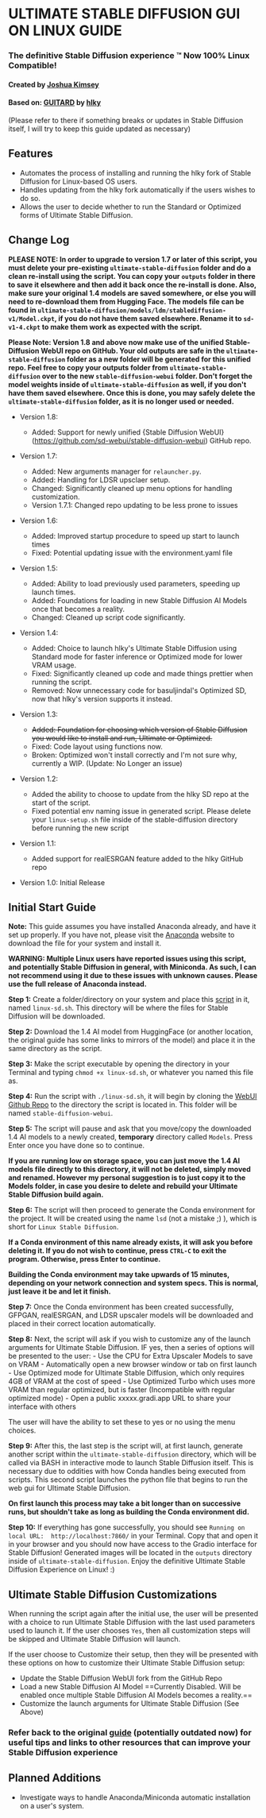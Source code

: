 # ULTIMATE STABLE DIFFUSION GUI ON LINUX GUIDE

### The definitive Stable Diffusion experience ™ Now 100% Linux Compatible!
#### Created by [Joshua Kimsey](https://github.com/JoshuaKimsey)

#### Based on: [GUITARD](https://rentry.org/guitard) by [hlky](https://github.com/hlky)
(Please refer to there if something breaks or updates in Stable Diffusion itself, I will try to keep this guide updated as necessary)

## Features
- Automates the process of installing and running the hlky fork of Stable Diffusion for Linux-based OS users.
- Handles updating from the hlky fork automatically if the users wishes to do so.
- Allows the user to decide whether to run the Standard or Optimized forms of Ultimate Stable Diffusion.

## Change Log

**PLEASE NOTE: In order to upgrade to version 1.7 or later of this script, you must delete your pre-existing `ultimate-stable-diffusion` folder and do a clean re-install using the script. You can copy your `outputs` folder in there to save it elsewhere and then add it back once the re-install is done. Also, make sure your original 1.4 models are saved somewhere, or else you will need to re-download them from Hugging Face. The models file can be found in `ultimate-stable-diffusion/models/ldm/stablediffusion-v1/Model.ckpt`, if you do not have them saved elsewhere. Rename it to `sd-v1-4.ckpt` to make them work as expected with the script.**

**Please Note: Version 1.8 and above now make use of the unified Stable-Diffusion WebUI repo on GitHub. Your old outputs are safe in the `ultimate-stable-diffusion` folder as a new folder will be generated for this unified repo. Feel free to copy your outputs folder from `ultimate-stable-diffusion` over to the new `stable-diffusion-webui` folder. Don't forget the model weights inside of `ultimate-stable-diffusion` as well, if you don't have them saved elsewhere. Once this is done, you may safely delete the `ultimate-stable-diffusion` folder, as it is no longer used or needed.**

* Version 1.8:
	- Added: Support for newly unified {Stable Diffusion WebUI}(https://github.com/sd-webui/stable-diffusion-webui) GitHub repo.

* Version 1.7:
	- Added: New arguments manager for `relauncher.py`.
	- Added: Handling for LDSR upsclaer setup.
	- Changed: Significantly cleaned up menu options for handling customization.
    - Version 1.7.1: Changed repo updating to be less prone to issues

* Version 1.6:
	- Added: Improved startup procedure to speed up start to launch times
	- Fixed: Potential updating issue with the environment.yaml file

* Version 1.5:
	- Added: Ability to load previously used parameters, speeding up launch times.
	- Added: Foundations for loading in new Stable Diffusion AI Models once that becomes a reality.
	- Changed: Cleaned up script code significantly.

* Version 1.4:
	- Added: Choice to launch hlky's Ultimate Stable Diffusion using Standard mode for faster inference or Optimized mode for lower VRAM usage.
	- Fixed: Significantly cleaned up code and made things prettier when running the script.
	- Removed: Now unnecessary code for basuljindal's Optimized SD, now that hlky's version supports it instead.

* Version 1.3:
	- ~~Added: Foundation for choosing which version of Stable Diffusion you would like to install and run, Ultimate or Optimized.~~
	- Fixed: Code layout using functions now.
	- Broken: Optimized won't install correctly and I'm not sure why, currently a WIP. (Update: No Longer an issue)

* Version 1.2:
	- Added the ability to choose to update from the hlky SD repo at the start of the script.
	- Fixed potential env naming issue in generated script. Please delete your `linux-setup.sh` file inside of the stable-diffusion directory before running the new script

* Version 1.1:
	- Added support for realESRGAN feature added to the hlky GitHub repo

* Version 1.0: Initial Release

## Initial Start Guide
**Note:** This guide assumes you have installed Anaconda already, and have it set up properly. If you have not, please visit the [Anaconda](https://www.anaconda.com/products/distribution) website to download the file for your system and install it.

**WARNING: Multiple Linux users have reported issues using this script, and potentially Stable Diffusion in general, with Miniconda. As such, I can not recommend using it due to these issues with unknown causes. Please use the full release of Anaconda instead.**

**Step 1:** Create a folder/directory on your system and place this [script](https://github.com/JoshuaKimsey/Linux-StableDiffusion-Script/blob/main/linux-sd.sh) in it, named `linux-sd.sh`. This directory will be where the files for Stable Diffusion will be downloaded.

**Step 2:** Download the 1.4 AI model from HuggingFace (or another location, the original guide has some links to mirrors of the model) and place it in the same directory as the script.

**Step 3:** Make the script executable by opening the directory in your Terminal and typing `chmod +x linux-sd.sh`, or whatever you named this file as.

**Step 4:** Run the script with `./linux-sd.sh`, it will begin by cloning the [WebUI Github Repo](https://github.com/sd-webui/stable-diffusion-webui) to the directory the script is located in. This folder will be named `stable-diffusion-webui`.

**Step 5:** The script will pause and ask that you move/copy the downloaded 1.4 AI models to a newly created, **temporary** directory called `Models`. Press Enter once you have done so to continue.

**If you are running low on storage space, you can just move the 1.4 AI models file directly to this directory, it will not be deleted, simply moved and renamed. However my personal suggestion is to just **copy** it to the Models folder, in case you desire to delete and rebuild your Ultimate Stable Diffusion build again.**

**Step 6:** The script will then proceed to generate the Conda environment for the project. It will be created using the name `lsd` (not a mistake ;) ), which is short for `Linux Stable Diffusion`.

**If a Conda environment of this name already exists, it will ask you before deleting it. If you do not wish to continue, press `CTRL-C` to exit the program. Otherwise, press Enter to continue.**

**Building the Conda environment may take upwards of 15 minutes, depending on your network connection and system specs. This is normal, just leave it be and let it finish.**

**Step 7:** Once the Conda environment has been created successfully, GFPGAN, realESRGAN, and LDSR upscaler models will be downloaded and placed in their correct location automatically.

**Step 8:** Next, the script will ask if you wish to customize any of the launch arguments for Ultimate Stable Diffusion. IF yes, then a series of options will be presented to the user:
	- Use the CPU for Extra Upscaler Models to save on VRAM
	- Automatically open a new browser window or tab on first launch
	- Use Optimized mode for Ultimate Stable Diffusion, which only requires 4GB of VRAM at the cost of speed
	- Use Optimized Turbo which uses more VRAM than regular optimized, but is faster (Incompatible with regular optimized mode)
	- Open a public xxxxx.gradi.app URL to share your interface with others

The user will have the ability to set these to yes or no using the menu choices.

**Step 9:** After this, the last step is the script will, at first launch, generate another script within the `ultimate-stable-diffusion` directory, which will be called via BASH in interactive mode to launch Stable Diffusion itself. This is necessary due to oddities with how Conda handles being executed from scripts. This second script launches the python file that begins to run the web gui for Ultimate Stable Diffusion.

**On first launch this process may take a bit longer than on successive runs, but shouldn't take as long as building the Conda environment did.**

**Step 10:** If everything has gone successfully, you should see `Running on local URL:  http://localhost:7860/` in your Terminal. Copy that and open it in your browser and you should now have access to the Gradio interface for Stable Diffusion! Generated images will be located in the `outputs` directory inside of `ultimate-stable-diffusion`. Enjoy the definitive Ultimate Stable Diffusion Experience on Linux! :)

## Ultimate Stable Diffusion Customizations

When running the script again after the initial use, the user will be presented with a choice to run Ultimate Stable Diffusion with the last used parameters used to launch it. If the user chooses `Yes`, then all customization steps will be skipped and Ultimate Stable Diffusion will launch.

If the user choose to Customize their setup, then they will be presented with these options on how to customize their Ultimate Stable Diffusion setup:

- Update the Stable Diffusion WebUI fork from the GitHub Repo
- Load a new Stable Diffusion AI Model ==Currently Disabled. Will be enabled once multiple Stable Diffusion AI Models becomes a reality.==
- Customize the launch arguments for Ultimate Stable Diffusion (See Above)

### Refer back to the original [guide](https://rentry.org/guitard) (potentially outdated now) for useful tips and links to other resources that can improve your Stable Diffusion experience

## Planned Additions
- Investigate ways to handle Anaconda/Miniconda automatic installation on a user's system.
